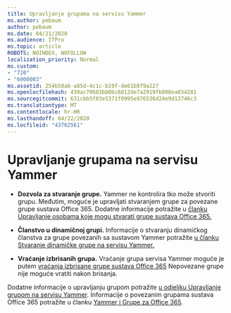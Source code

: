 ```yaml
---
title: Upravljanje grupama na servisu Yammer
ms.author: pebaum
author: pebaum
ms.date: 04/21/2020
ms.audience: ITPro
ms.topic: article
ROBOTS: NOINDEX, NOFOLLOW
localization_priority: Normal
ms.custom:
- "720"
- "6000003"
ms.assetid: 254b58a6-a85d-4c1c-b19f-de61b8f9a227
ms.openlocfilehash: 439ac70683bb0bc6812de7a2919fb808ea034281
ms.sourcegitcommit: 631cbb5f03e5371f0995e976536d24e9d13746c3
ms.translationtype: MT
ms.contentlocale: hr-HR
ms.lasthandoff: 04/22/2020
ms.locfileid: "43762561"
---
```

# <a name="manage-groups-in-yammer"></a>Upravljanje grupama na servisu Yammer

- **Dozvola za stvaranje grupe.** Yammer ne kontrolira tko može stvoriti grupu. Međutim, moguće je upravljati stvaranjem grupe za povezane grupe sustava Office 365. Dodatne informacije potražite u [članku Upravljanje osobama koje mogu stvarati grupe sustava Office 365.](https://docs.microsoft.com/office365/admin/create-groups/manage-creation-of-groups)

- **Članstvo u dinamičnoj grupi.** Informacije o stvaranju dinamičkog članstva za grupe povezanih sa sustavom Yammer potražite [u članku Stvaranje dinamičke grupe na servisu Yammer.](https://docs.microsoft.com/yammer/manage-yammer-groups/create-a-dynamic-group)

- **Vraćanje izbrisanih grupa.** Vraćanje grupa servisa Yammer moguće je putem [vraćanja izbrisane grupe sustava Office 365](https://docs.microsoft.com/office365/admin/create-groups/restore-deleted-group) Nepovezane grupe nije moguće vratiti nakon brisanja.

Dodatne informacije o upravljanju grupom potražite [u odjeljku Upravljanje grupom na servisu Yammer](https://support.office.com/article/Manage-a-group-in-Yammer-6e05c6d6-5548-4c88-89cd-e6757a514ef2). Informacije o povezanim grupama sustava Office 365 potražite u članku [Yammer i Grupe za Office 365](https://docs.microsoft.com/yammer/manage-yammer-groups/yammer-and-office-365-groups).
  
